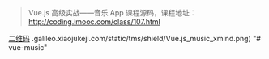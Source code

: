 
> Vue.js 高级实战——音乐 App 课程源码，课程地址： http://coding.imooc.com/class/107.html

[二维码](http://qr.api.cli.im/qr?data=http%253A%252F%252F47.92.26.198%253A9000%252F&level=H&transparent=false&bgcolor=%23ffffff&forecolor=%23000000&blockpixel=12&marginblock=1&logourl=&size=280&kid=cliim&key=f349d2cedbecf0b7655323193ed801b2)
.galileo.xiaojukeji.com/static/tms/shield/Vue.js_music_xmind.png)
"# vue-music" 

